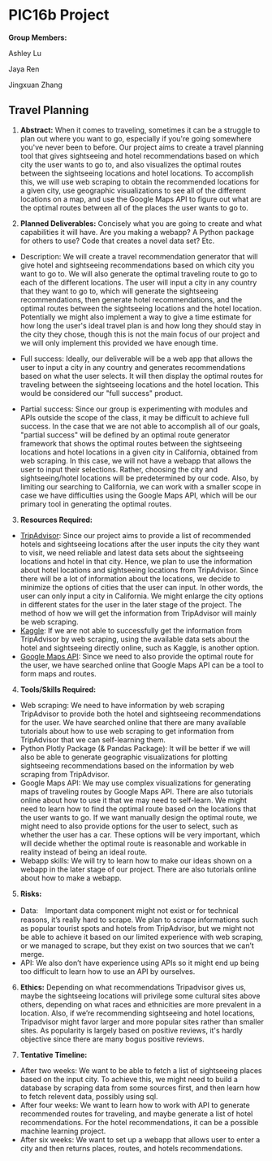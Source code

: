 # PIC16b Project
**Group Members:**

Ashley Lu

Jaya Ren

Jingxuan Zhang

## Travel Planning
1. **Abstract:**
When it comes to traveling, sometimes it can be a struggle to plan out where you want to go, especially if you're going somewhere you've never been to before. Our project aims to create a travel planning tool that gives sightseeing and hotel recommendations based on which city the user wants to go to, and also visualizes the optimal routes between the sightseeing locations and hotel locations. To accomplish this, we will use web scraping to obtain the recommended locations for a given city, use geographic visualizations to see all of the different locations on a map, and use the Google Maps API to figure out what are the optimal routes between all of the places the user wants to go to.

2. **Planned Deliverables:** Concisely what you are going to create and what capabilities it will have. Are you making a webapp? A Python package for others to use? Code that creates a novel data set? Etc.
- Description: We will create a travel recommendation generator that will give hotel and sightseeing recommendations based on which city you want to go to. We will also generate the optimal traveling route to go to each of the different locations. The user will input a city in any country that they want to go to, which will generate the sightseeing recommendations, then generate hotel recommendations, and the optimal routes between the sightseeing locations and the hotel location. Potentially we might also implement a way to give a time estimate for how long the user's ideal travel plan is and how long they should stay in the city they chose, though this is not the main focus of our project and we will only implement this provided we have enough time.

- Full success: Ideally, our deliverable will be a web app that allows the user to input a city in any country and generates recommendations based on what the user selects. It will then display the optimal routes for traveling between the sightseeing locations and the hotel location. This would be considered our "full success" product.

- Partial success: Since our group is experimenting with modules and APIs outside the scope of the class, it may be difficult to achieve full success.
In the case that we are not able to accomplish all of our goals, "partial success" will be defined by an optimal route generator framework that shows the optimal routes between the sightseeing locations and hotel locations in a given city in California, obtained from web scraping. In this case, we will not have a webapp that allows the user to input their selections. Rather, choosing the city and sightseeing/hotel locations will be predetermined by our code. Also, by limiting our searching to California, we can work with a smaller scope in case we have difficulties using the Google Maps API, which will be our primary tool in generating the optimal routes.

3. **Resources Required:**
- [TripAdvisor](https://www.tripadvisor.com/): Since our project aims to provide a list of recommended hotels and sightseeing locations after the user inputs the city they want to visit, we need reliable and latest data sets about the sightseeing locations and hotel in that city. Hence, we plan to use the information about hotel locations and sightseeing locations from TripAdvisor. Since there will be a lot of information about the locations, we decide to minimize the options of cities that the user can input. In other words, the user can only input a city in California. We might enlarge the city options in different states for the user in the later stage of the project. The method of how we will get the information from TripAdvisor will mainly be web scraping.
- [Kaggle](https://www.kaggle.com/): If we are not able to successfully get the information from TripAdvisor by web scraping, using the available data sets about the hotel and sightseeing directly online, such as Kaggle, is another option.
- [Google Maps API](https://developers.google.com/maps): Since we need to also provide the optimal route for the user, we have searched online that Google Maps API can be a tool to form maps and routes.

4. **Tools/Skills Required:**
- Web scraping: We need to have information by web scraping TripAdvisor to provide both the hotel and sightseeing recommendations for the user. We have searched online that there are many available tutorials about how to use web scraping to get information from TripAdvisor that we can self-learning them.
- Python Plotly Package (& Pandas Package): It will be better if we will also be able to generate geographic visualizations for plotting sightseeing recommendations based on the information by web scraping from TripAdvisor.
- Google Maps API: We may use complex visualizations for generating maps of traveling routes by Google Maps API. There are also tutorials online about how to use it that we may need to self-learn. We might need to learn how to find the optimal route based on the locations that the user wants to go. If we want manually design the optimal route, we might need to also provide options for the user to select, such as whether the user has a car. These options will be very important, which will decide whether the optimal route is reasonable and workable in reality instead of being an ideal route.
- Webapp skills: We will try to learn how to make our ideas shown on a webapp in the later stage of our project. There are also tutorials online about how to make a webapp.

5. **Risks:**
- Data:　Important data component might not exist or for technical reasons, it’s really hard to scrape. We plan to scrape informations such as popular tourist spots and hotels from TripAdvisor, but we might not be able to achieve it based on our limited experience with web scraping, or we managed to scrape, but they exist on two sources that we can’t merge.
- API: We also don’t have experience using APIs so it might end up being too difficult to learn how to use an API by ourselves.

6. **Ethics:**
Depending on what recommendations Tripadvisor gives us, maybe the sightseeing locations will privilege some cultural sites above others, depending on what races and ethnicities are more prevalent in a location. Also, if we’re recommending sightseeing and hotel locations, Tripadvisor might favor larger and more popular sites rather than smaller sites. As popularity is largely based on positive reviews, it's hardly objective since there are many bogus positive reviews.

7. **Tentative Timeline:** 
- After two weeks: We want to be able to fetch a list of sightseeing places based on the input city. To achieve this, we might need to build a database by scraping data from some sources first, and then learn how to fetch relevent data, possibly using sql.
- After four weeks: We want to learn how to work with API to generate recommended routes for traveling, and maybe generate a list of hotel recommendations. For the hotel recommendations, it can be a possible machine learning project.
- After six weeks: We want to set up a webapp that allows user to enter a city and then returns places, routes, and hotels recommendations.
